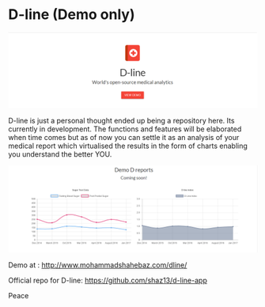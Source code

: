 # D-line (Demo only)

![Alt text](dl.png "D-line") 

D-line is just a personal thought ended up being a repository here. Its currently in development. The functions and features will be elaborated when time comes but as of now you can settle it as an analysis of your medical report which virtualised the results in the form of charts enabling you understand the better YOU.

![Alt text](dep.png "D reports")

Demo at : http://www.mohammadshahebaz.com/dline/

Official repo for D-line: https://github.com/shaz13/d-line-app

Peace
